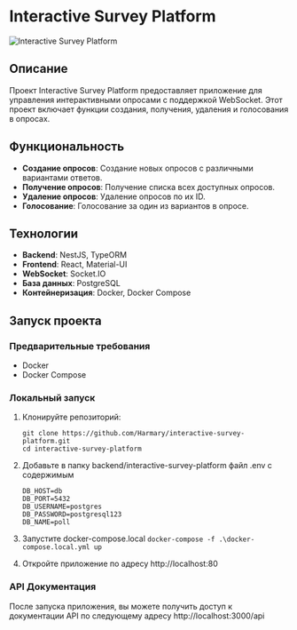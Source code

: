 # Interactive Survey Platform

![Interactive Survey Platform](https://img.shields.io/badge/Interactive-Survey%20Platform-blue)

## Описание

Проект Interactive Survey Platform предоставляет приложение для управления интерактивными опросами с поддержкой WebSocket. Этот проект включает функции создания, получения, удаления и голосования в опросах.

## Функциональность

- **Создание опросов**: Создание новых опросов с различными вариантами ответов.
- **Получение опросов**: Получение списка всех доступных опросов.
- **Удаление опросов**: Удаление опросов по их ID.
- **Голосование**: Голосование за один из вариантов в опросе.

## Технологии

- **Backend**: NestJS, TypeORM
- **Frontend**: React, Material-UI
- **WebSocket**: Socket.IO
- **База данных**: PostgreSQL
- **Контейнеризация**: Docker, Docker Compose

## Запуск проекта

### Предварительные требования

- Docker
- Docker Compose

### Локальный запуск

1. Клонируйте репозиторий:

   ```
   git clone https://github.com/Harmary/interactive-survey-platform.git
   cd interactive-survey-platform
   ```

2. Добавьте в папку backend/interactive-survey-platform файл .env c содержимым

   ```
   DB_HOST=db
   DB_PORT=5432
   DB_USERNAME=postgres
   DB_PASSWORD=postgresql123
   DB_NAME=poll
   ```

3. Запустите docker-compose.local
   `docker-compose -f .\docker-compose.local.yml up`
4. Откройте приложение по адресу http://localhost:80

### API Документация

После запуска приложения, вы можете получить доступ к документации API по следующему адресу http://localhost:3000/api
